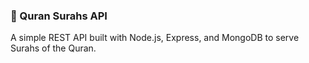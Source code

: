 ### 📖 Quran Surahs API

A simple REST API built with Node.js, Express, and MongoDB to serve Surahs of the Quran.
